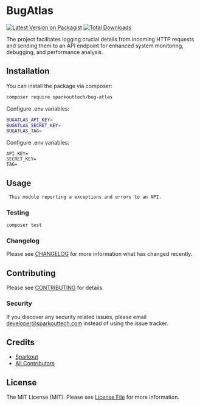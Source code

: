 # BugAtlas


[![Latest Version on Packagist](https://img.shields.io/packagist/v/sparkouttech/bug-atlas.svg?style=flat-square)](https://packagist.org/packages/sparkouttech/bug-atlas)
[![Total Downloads](https://img.shields.io/packagist/dt/sparkouttech/bug-atlas.svg?style=flat-square)](https://packagist.org/packages/sparkouttech/bug-atlas)

The project facilitates logging crucial details from incoming HTTP requests and sending them to an API endpoint for enhanced system monitoring, debugging, and performance analysis.

## Installation

You can install the package via composer:

```bash
composer require sparkouttech/bug-atlas
```
Configure .env variables:

```bash
BUGATLAS_API_KEY=
BUGATLAS_SECRET_KEY=
BUGATLAS_TAG=
```

Configure .env variables:
```
API_KEY=
SECRET_KEY=
TAG=
```

## Usage

```bash
 This module reporting a exceptions and errors to an API.
```

### Testing

```bash
composer test
```

### Changelog

Please see [CHANGELOG](CHANGELOG.md) for more information what has changed recently.

## Contributing

Please see [CONTRIBUTING](CONTRIBUTING.md) for details.

### Security

If you discover any security related issues, please email developer@sparkouttech.com instead of using the issue tracker.

## Credits

-   [Sparkout](https://github.com/sparkouttech)
-   [All Contributors](../../contributors)

## License

The MIT License (MIT). Please see [License File](LICENSE.md) for more information.
